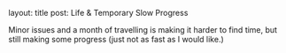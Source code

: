 layout: title
post: Life & Temporary Slow Progress

Minor issues and a month of travelling is making it harder to find time, but still making some progress (just not as fast as I would like.)
